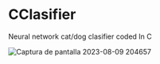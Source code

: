 # CClasifier
Neural network cat/dog clasifier coded In C

![Captura de pantalla 2023-08-09 204657](https://github.com/EmiLoomistar/CClasifier/assets/36137649/dddc0532-047e-426c-a92e-53925bd59286)
